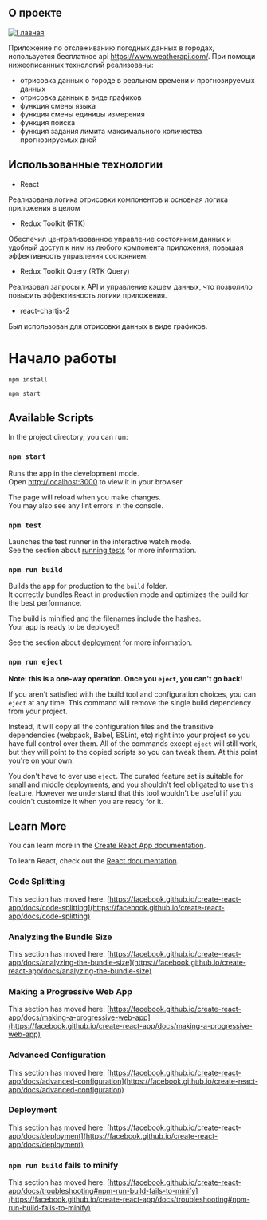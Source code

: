 ## О проекте
[![Главная](https://i.ibb.co/6r5Yn4x/2024-03-10-081117.png)](https://ibb.co/wB1y0KX)

Приложение по отслеживанию погодных данных в городах, используется бесплатное api https://www.weatherapi.com/.
При помощи нижеописанных технологий реализованы: 
- отрисовка данных о городе в реальном времени и прогнозируемых данных
- отрисовка данных в виде графиков
- функция смены языка
- функция смены единицы измерения
- функция поиска
- функция задания лимита максимального количества прогнозируемых дней 

## Использованные технологии

- React

Реализована логика отрисовки компонентов и основная логика приложения в целом

- Redux Toolkit (RTK)

Обеспечил централизованное управление состоянием данных и удобный доступ к ним из любого компонента приложения, повышая эффективность управления состоянием.

- Redux Toolkit Query (RTK Query)

Реализовал запросы к API и управление кэшем данных, что позволило повысить эффективность логики приложения.

- react-chartjs-2

Был использован для отрисовки данных в виде графиков.


# Начало работы

```
npm install
```

```
npm start
```
## Available Scripts

In the project directory, you can run:

### `npm start`

Runs the app in the development mode.\
Open [http://localhost:3000](http://localhost:3000) to view it in your browser.

The page will reload when you make changes.\
You may also see any lint errors in the console.

### `npm test`

Launches the test runner in the interactive watch mode.\
See the section about [running tests](https://facebook.github.io/create-react-app/docs/running-tests) for more information.

### `npm run build`

Builds the app for production to the `build` folder.\
It correctly bundles React in production mode and optimizes the build for the best performance.

The build is minified and the filenames include the hashes.\
Your app is ready to be deployed!

See the section about [deployment](https://facebook.github.io/create-react-app/docs/deployment) for more information.

### `npm run eject`

**Note: this is a one-way operation. Once you `eject`, you can't go back!**

If you aren't satisfied with the build tool and configuration choices, you can `eject` at any time. This command will remove the single build dependency from your project.

Instead, it will copy all the configuration files and the transitive dependencies (webpack, Babel, ESLint, etc) right into your project so you have full control over them. All of the commands except `eject` will still work, but they will point to the copied scripts so you can tweak them. At this point you're on your own.

You don't have to ever use `eject`. The curated feature set is suitable for small and middle deployments, and you shouldn't feel obligated to use this feature. However we understand that this tool wouldn't be useful if you couldn't customize it when you are ready for it.

## Learn More

You can learn more in the [Create React App documentation](https://facebook.github.io/create-react-app/docs/getting-started).

To learn React, check out the [React documentation](https://reactjs.org/).

### Code Splitting

This section has moved here: [https://facebook.github.io/create-react-app/docs/code-splitting](https://facebook.github.io/create-react-app/docs/code-splitting)

### Analyzing the Bundle Size

This section has moved here: [https://facebook.github.io/create-react-app/docs/analyzing-the-bundle-size](https://facebook.github.io/create-react-app/docs/analyzing-the-bundle-size)

### Making a Progressive Web App

This section has moved here: [https://facebook.github.io/create-react-app/docs/making-a-progressive-web-app](https://facebook.github.io/create-react-app/docs/making-a-progressive-web-app)

### Advanced Configuration

This section has moved here: [https://facebook.github.io/create-react-app/docs/advanced-configuration](https://facebook.github.io/create-react-app/docs/advanced-configuration)

### Deployment

This section has moved here: [https://facebook.github.io/create-react-app/docs/deployment](https://facebook.github.io/create-react-app/docs/deployment)

### `npm run build` fails to minify

This section has moved here: [https://facebook.github.io/create-react-app/docs/troubleshooting#npm-run-build-fails-to-minify](https://facebook.github.io/create-react-app/docs/troubleshooting#npm-run-build-fails-to-minify)
